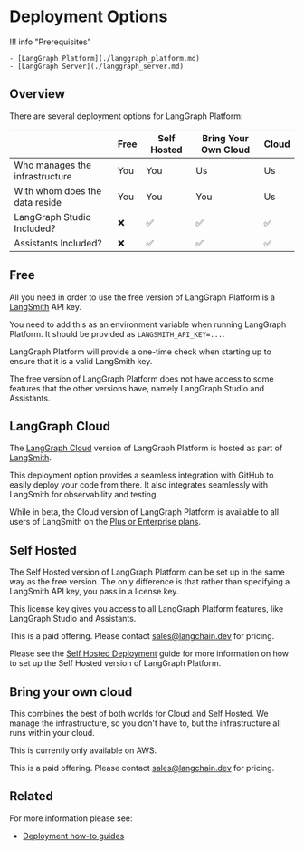 # Deployment Options

!!! info "Prerequisites"

    - [LangGraph Platform](./langgraph_platform.md)
    - [LangGraph Server](./langgraph_server.md)

## Overview

There are several deployment options for LangGraph Platform:

|                                | Free | Self Hosted | Bring Your Own Cloud | Cloud |
|--------------------------------|------|-------------|----------------------|-------|
| Who manages the infrastructure | You  | You         | Us                   | Us    |
| With whom does the data reside | You  | You         | You                  | Us    |
| LangGraph Studio Included?     | ❌    | ✅           | ✅                    | ✅     |
| Assistants Included?           | ❌    | ✅           | ✅                    | ✅     |


## Free

All you need in order to use the free version of LangGraph Platform is a [LangSmith](https://smith.langchain.com/) API key.

You need to add this as an environment variable when running LangGraph Platform. It should be provided as `LANGSMITH_API_KEY=...`.

LangGraph Platform will provide a one-time check when starting up to ensure that it is a valid LangSmith key.

The free version of LangGraph Platform does not have access to some features that the other versions have, namely LangGraph Studio and Assistants.

## LangGraph Cloud

The [LangGraph Cloud](./langgraph_cloud.md) version of LangGraph Platform is hosted as part of [LangSmith](https://smith.langchain.com/).

This deployment option provides a seamless integration with GitHub to easily deploy your code from there.
It also integrates seamlessly with LangSmith for observability and testing.

While in beta, the Cloud version of LangGraph Platform is available to all users of LangSmith on the [Plus or Enterprise plans](https://docs.smith.langchain.com/administration/pricing).

## Self Hosted

The Self Hosted version of LangGraph Platform can be set up in the same way as the free version.
The only difference is that rather than specifying a LangSmith API key, you pass in a license key.

This license key gives you access to all LangGraph Platform features, like LangGraph Studio and Assistants.

This is a paid offering. Please contact sales@langchain.dev for pricing.

Please see the [Self Hosted Deployment](../how-tos/deployment/self_hosted.md) guide for more information on how to set up the Self Hosted version of LangGraph Platform.

## Bring your own cloud

This combines the best of both worlds for Cloud and Self Hosted.
We manage the infrastructure, so you don't have to, but the infrastructure all runs within your cloud.

This is currently only available on AWS.

This is a paid offering. Please contact sales@langchain.dev for pricing.

## Related

For more information please see:

*  [Deployment how-to guides](../../how-tos/#deployment)